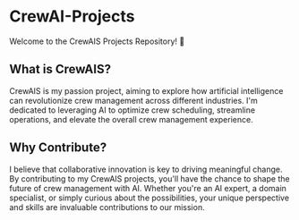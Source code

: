 # CrewAI-Projects
Welcome to the CrewAIS Projects Repository! 🚀

## What is CrewAIS?
CrewAIS is my passion project, aiming to explore how artificial intelligence can revolutionize crew management across different industries. I'm dedicated to leveraging AI to optimize crew scheduling, streamline operations, and elevate the overall crew management experience.

## Why Contribute?
I believe that collaborative innovation is key to driving meaningful change. By contributing to my CrewAIS projects, you'll have the chance to shape the future of crew management with AI. Whether you're an AI expert, a domain specialist, or simply curious about the possibilities, your unique perspective and skills are invaluable contributions to our mission.
